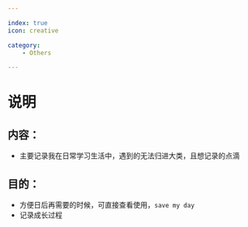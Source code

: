 ```yaml
---

index: true
icon: creative

category: 
    - Others

---
```


# 说明

## 内容：

- 主要记录我在日常学习生活中，遇到的无法归进大类，且想记录的点滴

## 目的：

- 方便日后再需要的时候，可直接查看使用，`save my day`
- 记录成长过程
